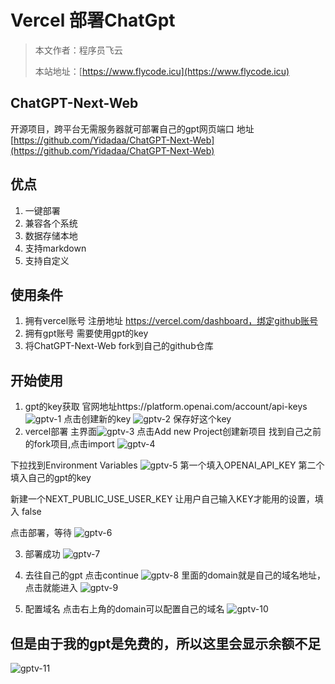 # Vercel 部署ChatGpt

> 本文作者：程序员飞云
>
> 本站地址：[https://www.flycode.icu](https://www.flycode.icu)


## ChatGPT-Next-Web
开源项目，跨平台无需服务器就可部署自己的gpt网页端口
地址[https://github.com/Yidadaa/ChatGPT-Next-Web](https://github.com/Yidadaa/ChatGPT-Next-Web)

## 优点
1. 一键部署
2. 兼容各个系统
3. 数据存储本地
4. 支持markdown
5. 支持自定义

## 使用条件
1. 拥有vercel账号
 注册地址  https://vercel.com/dashboard，绑定github账号
2. 拥有gpt账号
需要使用gpt的key
3. 将ChatGPT-Next-Web  fork到自己的github仓库


## 开始使用
1. gpt的key获取
官网地址https://platform.openai.com/account/api-keys
![gptv-1](https://flycodeu-1314556962.cos.ap-nanjing.myqcloud.com//codeCenterImg/gptv-1.png)
点击创建新的key
![gptv-2](https://flycodeu-1314556962.cos.ap-nanjing.myqcloud.com//codeCenterImg/gptv-2.png)
保存好这个key
2. vercel部署
主界面![gptv-3](https://flycodeu-1314556962.cos.ap-nanjing.myqcloud.com//codeCenterImg/gptv-3.png)
点击Add new Project创建新项目
找到自己之前的fork项目,点击import
![gptv-4](https://flycodeu-1314556962.cos.ap-nanjing.myqcloud.com//codeCenterImg/gptv-4.png)

下拉找到Environment Variables
![gptv-5](https://flycodeu-1314556962.cos.ap-nanjing.myqcloud.com//codeCenterImg/gptv-5.png)
第一个填入OPENAI_API_KEY
第二个填入自己的gpt的key

新建一个NEXT_PUBLIC_USE_USER_KEY
让用户自己输入KEY才能用的设置，填入  false

点击部署，等待
![gptv-6](https://flycodeu-1314556962.cos.ap-nanjing.myqcloud.com//codeCenterImg/gptv-6.png)

3. 部署成功
![gptv-7](https://flycodeu-1314556962.cos.ap-nanjing.myqcloud.com//codeCenterImg/gptv-7.png)

4. 去往自己的gpt
点击continue
![gptv-8](https://flycodeu-1314556962.cos.ap-nanjing.myqcloud.com//codeCenterImg/gptv-8.png)
里面的domain就是自己的域名地址，点击就能进入
![gptv-9](https://flycodeu-1314556962.cos.ap-nanjing.myqcloud.com//codeCenterImg/gptv-9.png)

5. 配置域名
点击右上角的domain可以配置自己的域名
![gptv-10](https://flycodeu-1314556962.cos.ap-nanjing.myqcloud.com//codeCenterImg/gptv-10.png)

## 但是由于我的gpt是免费的，所以这里会显示余额不足
![gptv-11](https://flycodeu-1314556962.cos.ap-nanjing.myqcloud.com//codeCenterImg/gptv-11.png)